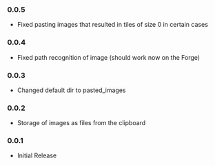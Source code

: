 ### 0.0.5
* Fixed pasting images that resulted in tiles of size 0 in certain cases

### 0.0.4
* Fixed path recognition of image (should work now on the Forge)

### 0.0.3
* Changed default dir to pasted_images

### 0.0.2
* Storage of images as files from the clipboard

### 0.0.1
* Initial Release